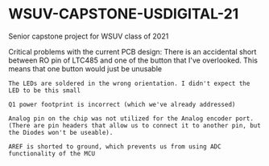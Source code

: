 # WSUV-CAPSTONE-USDIGITAL-21
 Senior capstone project for WSUV class of 2021

Critical problems with the current PCB design:
	There is an accidental short between RO pin of LTC485 and one of the button that I've overlooked. This means that one button would just be unusable

	The LEDs are soldered in the wrong orientation. I didn't expect the LED to be this small

	Q1 power footprint is incorrect (which we've already addressed)

	Analog pin on the chip was not utilized for the Analog encoder port. (There are pin headers that allow us to connect it to another pin, but the Diodes won't be useable).

	AREF is shorted to ground, which prevents us from using ADC functionality of the MCU